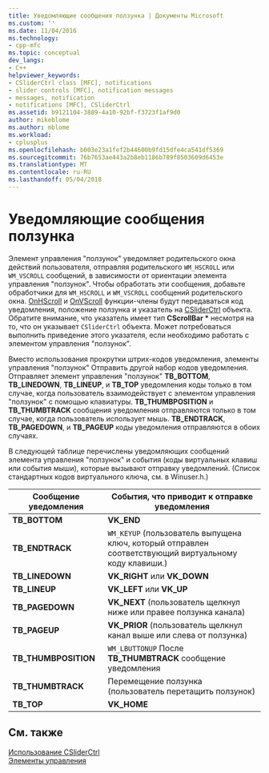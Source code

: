 ```yaml
---
title: Уведомляющие сообщения ползунка | Документы Microsoft
ms.custom: ''
ms.date: 11/04/2016
ms.technology:
- cpp-mfc
ms.topic: conceptual
dev_langs:
- C++
helpviewer_keywords:
- CSliderCtrl class [MFC], notifications
- slider controls [MFC], notification messages
- messages, notification
- notifications [MFC], CSliderCtrl
ms.assetid: b9121104-3889-4a10-92bf-f3723f1af9d0
author: mikeblome
ms.author: mblome
ms.workload:
- cplusplus
ms.openlocfilehash: b003e23a1fef2b44600b9fd15dfe4ca541df5369
ms.sourcegitcommit: 76b7653ae443a2b8eb1186b789f8503609d6453e
ms.translationtype: MT
ms.contentlocale: ru-RU
ms.lasthandoff: 05/04/2018
---
```

# <a name="slider-notification-messages"></a>Уведомляющие сообщения ползунка
Элемент управления "ползунок" уведомляет родительского окна действий пользователя, отправляя родительского `WM_HSCROLL` или `WM_VSCROLL` сообщений, в зависимости от ориентации элемента управления "ползунок". Чтобы обработать эти сообщения, добавьте обработчики для `WM_HSCROLL` и `WM_VSCROLL` сообщений родительского окна. [OnHScroll](../mfc/reference/cwnd-class.md#onhscroll) и [OnVScroll](../mfc/reference/cwnd-class.md#onvscroll) функции-члены будут передаваться код уведомления, положение ползунка и указатель на [CSliderCtrl](../mfc/reference/csliderctrl-class.md) объекта. Обратите внимание, что указатель имеет тип **CScrollBar \***  несмотря на то, что он указывает `CSliderCtrl` объекта. Может потребоваться выполнить приведение этого указателя, если необходимо работать с элементом управления "ползунок".  
  
 Вместо использования прокрутки штрих-кодов уведомления, элементы управления "ползунок" Отправить другой набор кодов уведомления. Отправляет элемент управления "ползунок" **TB_BOTTOM**, **TB_LINEDOWN**, **TB_LINEUP**, и **TB_TOP** уведомления коды только в том случае, когда пользователь взаимодействует с элементом управления "ползунок" с помощью клавиатуры. **TB_THUMBPOSITION** и **TB_THUMBTRACK** сообщения уведомления отправляются только в том случае, когда пользователь использует мышь. **TB_ENDTRACK**, **TB_PAGEDOWN**, и **TB_PAGEUP** коды уведомления отправляются в обоих случаях.  
  
 В следующей таблице перечислены уведомляющих сообщений элемента управления "ползунок" и события (коды виртуальных клавиш или события мыши), которые вызывают отправку уведомлений. (Список стандартных кодов виртуального ключа, см. в Winuser.h.)  
  
|Сообщение уведомления|События, что приводит к отправке уведомления|  
|--------------------------|-------------------------------------------|  
|**TB_BOTTOM**|**VK_END**|  
|**TB_ENDTRACK**|`WM_KEYUP` (пользователь выпущена ключ, который отправлен соответствующий виртуальному коду клавиши.)|  
|**TB_LINEDOWN**|**VK_RIGHT** или **VK_DOWN**|  
|**TB_LINEUP**|**VK_LEFT** или **VK_UP**|  
|**TB_PAGEDOWN**|**VK_NEXT** (пользователь щелкнул ниже или правее ползунка канала)|  
|**TB_PAGEUP**|**VK_PRIOR** (пользователь щелкнул канал выше или слева от ползунка)|  
|**TB_THUMBPOSITION**|`WM_LBUTTONUP` После **TB_THUMBTRACK** сообщение уведомления|  
|**TB_THUMBTRACK**|Перемещение ползунка (пользователь перетащить ползунок)|  
|**TB_TOP**|**VK_HOME**|  
  
## <a name="see-also"></a>См. также  
 [Использование CSliderCtrl](../mfc/using-csliderctrl.md)   
 [Элементы управления](../mfc/controls-mfc.md)

